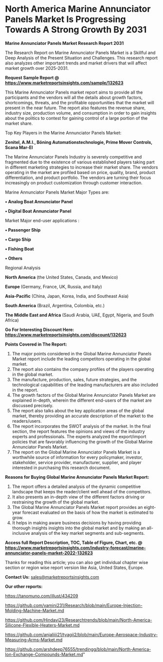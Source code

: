 # North America Marine Annunciator Panels Market Is Progressing Towards A Strong Growth By 2031

<strong>Marine Annunciator Panels Market Research Report 2031</strong>

The Research Report on Marine Annunciator Panels Market is a Skillful and Deep Analysis of the Present Situation and Challenges. This research report also analyzes other important trends and market drivers that will affect market growth over 2025-2031.

<strong>Request Sample Report @ <a href=https://www.marketreportsinsights.com/sample/132623>https://www.marketreportsinsights.com/sample/132623</a></strong>

This Marine Annunciator Panels market report aims to provide all the participants and the vendors will all the details about growth factors, shortcomings, threats, and the profitable opportunities that the market will present in the near future. The report also features the revenue share, industry size, production volume, and consumption in order to gain insights about the politics to contest for gaining control of a large portion of the market share.

Top Key Players in the Marine Annunciator Panels Market:

<strong>Zenitel, A.M.I., Böning Automationstechnologie, Prime Mover Controls, Scana Mar-El</strong>

The Marine Annunciator Panels Industry is severely competitive and fragmented due to the existence of various established players taking part in different marketing strategies to increase their market share. The vendors operating in the market are profiled based on price, quality, brand, product differentiation, and product portfolio. The vendors are turning their focus increasingly on product customization through customer interaction.

Marine Annunciator Panels Market Major Types are:

<strong>• Analog Boat Annunciator Panel

• Digital Boat Annunciator Panel</strong>

Market Major end-user applications :

<strong>• Passenger Ship

• Cargo Ship

• Fishing Boat

• Others</strong>

Regional Analysis

</u><strong><b>North America</b></strong> (the United States, Canada, and Mexico)

<strong><b>Europe </b></strong>(Germany, France, UK, Russia, and Italy)

<strong><b>Asia-Pacific</b></strong> (China, Japan, Korea, India, and Southeast Asia)

<strong><b>South America</b></strong> (Brazil, Argentina, Colombia, etc.)

<strong><b>The Middle East and Africa</b></strong> (Saudi Arabia, UAE, Egypt, Nigeria, and South Africa)

<strong>Go For Interesting Discount Here: <a href=https://www.marketreportsinsights.com/discount/132623>https://www.marketreportsinsights.com/discount/132623</a></strong>

<strong>Points Covered in The Report:</strong>
<ol>
  <li>The major points considered in the Global Marine Annunciator Panels Market report include the leading competitors operating in the global market.</li>
  <li>The report also contains the company profiles of the players operating in the global market.</li>
  <li>The manufacture, production, sales, future strategies, and the technological capabilities of the leading manufacturers are also included in the report.</li>
  <li>The growth factors of the Global Marine Annunciator Panels Market are explained in-depth, wherein the different end-users of the market are discussed precisely.</li>
  <li>The report also talks about the key application areas of the global market, thereby providing an accurate description of the market to the readers/users.</li>
  <li>The report incorporates the SWOT analysis of the market. In the final section, the report features the opinions and views of the industry experts and professionals. The experts analyzed the export/import policies that are favorably influencing the growth of the Global Marine Annunciator Panels Market.</li>
  <li>The report on the Global Marine Annunciator Panels Market is a worthwhile source of information for every policymaker, investor, stakeholder, service provider, manufacturer, supplier, and player interested in purchasing this research document.</li>
</ol>
<strong>Reasons for Buying Global Marine Annunciator Panels Market Report:</strong>

<ol>
  <li>The report offers a detailed analysis of the dynamic competitive landscape that keeps the reader/client well ahead of the competitors.</li>
  <li>It also presents an in-depth view of the different factors driving or restraining the growth of the global market.</li>
  <li>The Global Marine Annunciator Panels Market report provides an eight-year forecast evaluated on the basis of how the market is estimated to grow.</li>
  <li>It helps in making aware business decisions by having providing thorough insights insights into the global market and by making an all-inclusive analysis of the key market segments and sub-segments.</li>
</ol>
<strong>Access full Report Description, TOC, Table of Figure, Chart, etc. @ <a href=https://www.marketreportsinsights.com/industry-forecast/marine-annunciator-panels-market-2022-132623>https://www.marketreportsinsights.com/industry-forecast/marine-annunciator-panels-market-2022-132623</a></strong>


Thanks for reading this article; you can also get individual chapter wise section or region wise report version like Asia, United States, Europe.

<strong>Contact Us:</strong>
sales@marketreportsinsights.com

<strong>Our other reports:</strong>

<a href=https://tanomuno.com/illust/434209>https://tanomuno.com/illust/434209</a>

<a href=https://github.com/yamini231/Research/blob/main/Europe-Injection-Molding-Machine-Market.md>https://github.com/yamini231/Research/blob/main/Europe-Injection-Molding-Machine-Market.md</a>

<a href=https://github.com/Hindavi23/Researchtrends/blob/main/North-America-Silicone-Flexible-Heaters-Market.md>https://github.com/Hindavi23/Researchtrends/blob/main/North-America-Silicone-Flexible-Heaters-Market.md</a>

<a href=https://github.com/anjaliiii21/tyagii2/blob/main/Europe-Aerospace-Industry-Measuring-Arms-Market.md>https://github.com/anjaliiii21/tyagii2/blob/main/Europe-Aerospace-Industry-Measuring-Arms-Market.md</a>

<a href=https://github.com/arshdeep76555/trendingg/blob/main/North-America-Ion-Exchange-Compounds-Market.md>https://github.com/arshdeep76555/trendingg/blob/main/North-America-Ion-Exchange-Compounds-Market.md</a>"

